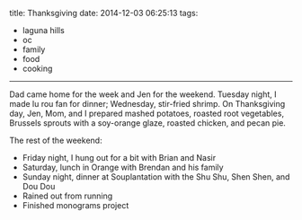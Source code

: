 title: Thanksgiving
date: 2014-12-03 06:25:13
tags:
- laguna hills
- oc
- family
- food
- cooking
---

Dad came home for the week and Jen for the weekend. Tuesday night, I made lu rou fan for dinner; Wednesday, stir-fried shrimp. On Thanksgiving day, Jen, Mom, and I prepared mashed potatoes, roasted root vegetables, Brussels sprouts with a soy-orange glaze, roasted chicken, and pecan pie.

The rest of the weekend:

- Friday night, I hung out for a bit with Brian and Nasir
- Saturday, lunch in Orange with Brendan and his family
- Sunday night, dinner at Souplantation with the Shu Shu, Shen Shen, and Dou Dou
- Rained out from running
- Finished monograms project
